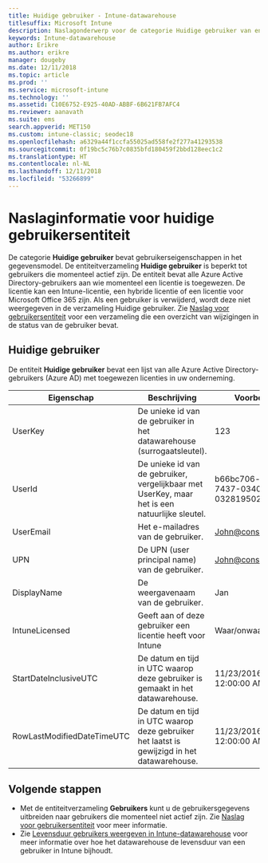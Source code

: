 ```yaml
---
title: Huidige gebruiker - Intune-datawarehouse
titlesuffix: Microsoft Intune
description: Naslagonderwerp voor de categorie Huidige gebruiker van entiteitverzamelingen in de Intune-datawarehouse-API.
keywords: Intune-datawarehouse
author: Erikre
ms.author: erikre
manager: dougeby
ms.date: 12/11/2018
ms.topic: article
ms.prod: ''
ms.service: microsoft-intune
ms.technology: ''
ms.assetid: C10E6752-E925-40AD-ABBF-6B621FB7AFC4
ms.reviewer: aanavath
ms.suite: ems
search.appverid: MET150
ms.custom: intune-classic; seodec18
ms.openlocfilehash: a6329a44f1ccfa55025ad558fe2f277a41293538
ms.sourcegitcommit: 0f19bc5c76b7c0835bfd180459f2bbd128eec1c2
ms.translationtype: HT
ms.contentlocale: nl-NL
ms.lasthandoff: 12/11/2018
ms.locfileid: "53266899"
---
```

# <a name="reference-for-current-user-entity"></a>Naslaginformatie voor huidige gebruikersentiteit

De categorie **Huidige gebruiker** bevat gebruikerseigenschappen in het gegevensmodel. De entiteitverzameling **Huidige gebruiker** is beperkt tot gebruikers die momenteel actief zijn. De entiteit bevat alle Azure Active Directory-gebruikers aan wie momenteel een licentie is toegewezen. De licentie kan een Intune-licentie, een hybride licentie of een licentie voor Microsoft Office 365 zijn. Als een gebruiker is verwijderd, wordt deze niet weergegeven in de verzameling Huidige gebruiker. Zie [Naslag voor gebruikersentiteit](reports-ref-user.md) voor een verzameling die een overzicht van wijzigingen in de status van de gebruiker bevat.


## <a name="current-user"></a>Huidige gebruiker

De entiteit **Huidige gebruiker** bevat een lijst van alle Azure Active Directory-gebruikers (Azure AD) met toegewezen licenties in uw onderneming.

| Eigenschap  | Beschrijving | Voorbeeld |
|---------|------------|--------|
| UserKey |De unieke id van de gebruiker in het datawarehouse (surrogaatsleutel). |123 |
| UserId |De unieke id van de gebruiker, vergelijkbaar met UserKey, maar het is een natuurlijke sleutel. |b66bc706-ffff-7437-0340-032819502773 |
| UserEmail |Het e-mailadres van de gebruiker. |John@constoso.com |
| UPN | De UPN (user principal name) van de gebruiker. | John@constoso.com |
| DisplayName |De weergavenaam van de gebruiker. |Jan |
| IntuneLicensed |Geeft aan of deze gebruiker een licentie heeft voor Intune |Waar/onwaar |
| StartDateInclusiveUTC |De datum en tijd in UTC waarop deze gebruiker is gemaakt in het datawarehouse. |11/23/2016 12:00:00 AM |
| RowLastModifiedDateTimeUTC |De datum en tijd in UTC waarop deze gebruiker het laatst is gewijzigd in het datawarehouse. |11/23/2016 12:00:00 AM |

## <a name="next-steps"></a>Volgende stappen
 - Met de entiteitverzameling **Gebruikers** kunt u de gebruikersgegevens uitbreiden naar gebruikers die momenteel niet actief zijn. Zie [Naslag voor gebruikersentiteit](reports-ref-user.md) voor meer informatie.
 - Zie [Levensduur gebruikers weergeven in Intune-datawarehouse](reports-ref-user-timeline.md) voor meer informatie over hoe het datawarehouse de levensduur van een gebruiker in Intune bijhoudt.
